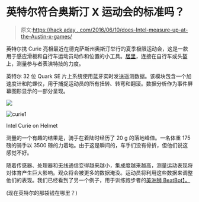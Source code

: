 # 英特尔符合奥斯汀 X 运动会的标准吗？

> 原文:[https://hack aday . com/2016/06/10/does-Intel-measure-up-at-the-Austin-x-games/](https://hackaday.com/2016/06/10/does-intel-measure-up-at-the-austin-x-games/)

英特尔携 Curie 亮相最近在德克萨斯州奥斯汀举行的夏季极限运动会，这是一款用于感应滑板和自行车运动员动作和位置的小工具。[居里](http://www.intel.com/content/www/us/en/experience/sports/x-games-technology.html)，连接在自行车或头盔上，测量参与者表演特技的力度。

英特尔 32 位 Quark SE 片上系统使用蓝牙实时发送遥测数据。该模块包含一个加速度计和陀螺仪，用于捕捉运动员的所有扭转、转弯和翻滚。数据分析作为事件屏幕图形显示的一部分呈现。

![](../Images/18167bf4cd79d46bebc3a4bcfde7e27d.png)

![curie1](../Images/08dd58df1b6b1dd469bf6dd9e2efcfcb.png)

Intel Curie on Helmet

测量的一个有趣的结果是，骑手在着陆时经历了 20 g 的落地峰值。一名体重 175 磅的骑手以 3500 磅的力着地。由于这是瞬间的，车手们没有骨折，但他们说这感觉不好。

随着传感器、处理器和无线通信变得越来越小，集成度越来越高，测量运动表现将对体育产生巨大影响。观众将会被更多的数据淹没。运动员将利用这些数据来调整他们的表现。我们已经看到了另一个例子，用于训练跑步者的[美洲狮 BeatBot】。](http://hackaday.com/2016/04/30/line-following-robot-trains-runners/)

(现在英特尔的那袋钱在哪里？)